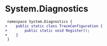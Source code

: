 # System.Diagnostics

``` diff
 namespace System.Diagnostics {
+    public static class TraceConfiguration {
+        public static void Register();
+    }
 }
```

